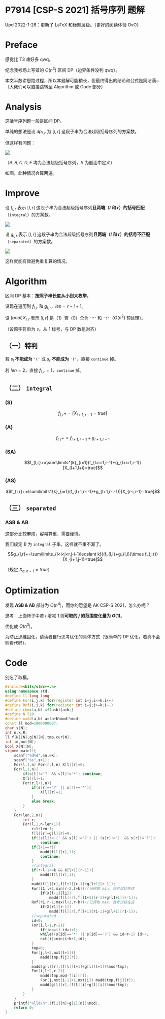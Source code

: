 # P7914 [CSP-S 2021] 括号序列 题解

Upd 2022-1-26：更新了 LaTeX 和标题层级。（更好的阅读体验 OvO）

# Preface

感觉比 T3 难好多 qwq。

纪念我考场上写错的 $O(n^3)$ 区间 DP（边界条件没判 qwq）。

本文半数讲思路过程，所以本题解可能稍长，但最终得出的结论和公式是简洁滴~（大佬们可以直接跳转至 Algorithm 或 Code 部分）

# Analysis

这括号序列题一般是区间 DP。

单纯的想法是设 $dp_{l,r}$ 为 $[l,r]$ 这段子串为合法超级括号序列的方案数。

但这样有问题：

![](https://cdn.luogu.com.cn/upload/image_hosting/dqn9y54t.png)

（$A,B,C,D,E$ 均为合法超级括号序列，$S$ 为题面中定义）

如图，此种情况会算两遍。

# Improve

设 $f_{l,r}$ 表示 $[l,r]$ 这段子串为合法超级括号序列**且两端（$l$ 和 $r$）的括号匹配**（$\mathtt{integral}$）的方案数。

![](https://cdn.luogu.com.cn/upload/image_hosting/adb4xxzv.png)

设 $g_{l,r}$ 表示 $[l,r]$ 这段子串为合法超级括号序列**且两端（$l$ 和 $r$）的括号不匹配**（$\mathtt{separated}$）的方案数。

![](https://cdn.luogu.com.cn/upload/image_hosting/sul4mzmf.png)

这样就能有效避免重复算的情况。

# Algorithm

区间 DP 基本：**按照子串长度从小到大枚举**。

设现在遍历到 $f_{l,r}$ 和 $g_{l,r}$，$len=r-l+1$。

设 $(bool)X_{l,r}$ 表示 $[l,r]$ 是（$1$）否（$0$）全为 `'*'` 和 `'?'`（$O(n^2)$ 预处理）。

（设原字符串为 $s$，从 $1$ 标号，与 DP 数组对齐）

## （一）特判


若 $s_l$ **不能成为** `'('` 或 $s_r$ **不能成为** `')'`，直接 `continue` 掉。

若 $len=2$，直接 $f_{l,r}=1$，`continue` 掉。

## （二） $\mathtt{integral}$

### (S)

$$f_{l,r}+=[X_{l+1,r-1}=true]$$

### (A)

$$f_{l,r}+=f_{l+1,r-1}+g_{l+1,r-1}$$

### (SA)

$$f_{l,r}+=\sum\limits^{k}_{i=1}(f_{l+i+1,r-1}+g_{l+i+1,r-1})[X_{l+1,l+i}=true]$$

### (AS)

$$f_{l,r}+=\sum\limits^{k}_{i=1}(f_{l+1,r-i-1}+g_{l+1,r-i-1})[X_{r-i,r-1}=true]$$

## （三） $\mathtt{separated}$

### ASB & AB

这部分比较麻烦，容易算重，需要谨慎。

我们规定 $B$ 为 $\mathtt{integral}$ 子串，这样就不重不漏了。

$$g_{l,r}+=\sum\limits_{l<i<j<r,j-i-1\leqslant k}((f_{l,i}+g_{l,i})\times f_{j,r})[X_{i+1,j-1}=true]$$

（规定 $X_{a,a-1}=true$）

# Optimization

发现 **ASB & AB** 部分为 $O(n^4)$，而你的愿望是 AK CSP-S 2021，怎么办呢？

思考：上面柿子中若 $i$ 增减 $1$ 则**可取的 $j$ 的范围变化量为 $O(1)$**。

优化成 $O(n^3)$。

为防止思维固化，请读者自行思考优化的具体方式（很简单的 DP 优化，若真不会则看代码）。

# Code

别忘了取模。

```cpp
#include<bits/stdc++.h>
using namespace std;
#define ll long long
#define For(i,j,k) for(register int i=j;i<=k;i++)
#define Rof(i,j,k) for(register int i=j;i>=k;i--)
#define ckmx(a,b) if(a<b){a=b;}
#define N 510
#define madd(a,b) a=(a+b%mod)%mod;
const ll mod=1000000007;
char s[N];
int n,k,R;
ll f[N][N],g[N][N],tmp,cur[N];
int id,nxt[N];
bool X[N][N];
signed main(){
	scanf("%d%d",&n,&k);
	scanf("%s",s+1);
	For(l,1,n) For(r,l,n) X[l][r]=0;
	For(l,1,n){
		if(s[l]!='?' && s[l]!='*') continue;
		X[l][l]=1;
		For(r,l+1,n){
			if(s[r]=='?' || s[r]=='*'){
				X[l][r]=1;
			}
			else break;
		}
	}
	For(len,2,n){
		int r;
		For(l,1,n-len+1){
			r=l+len-1;
			f[l][r]=g[l][r]=0;
			if((s[l]!='(' && s[l]!='?') || (s[r]!=')' && s[r]!='?'))
				continue;
			if(l+1==r){
				madd(f[l][r],1);
				continue;
			}
			//integral
			if(r-l-1<=k && X[l+1][r-1]){
				madd(f[l][r],1);
			}
			madd(f[l][r],f[l+1][r-1]+g[l+1][r-1]);
			For(l1,l+1,min(r-2,l+k))//记得取 min，我考试挂在这 
				if(X[l+1][l1])
					madd(f[l][r],f[l1+1][r-1]+g[l1+1][r-1]);
			Rof(r1,r-1,max(l+2,r-k))//记得取 max，我考试挂在这 
				if(X[r1][r-1])
					madd(f[l][r],f[l+1][r1-1]+g[l+1][r1-1]);
			//separated
			id=0;
			For(i,l+1,r-2){
				if(id<=i) id=i+1;
				while((s[id]=='*' || s[id]=='?') && id<r-1) id++;
				nxt[i]=min(i+k+1,id);
			}
			tmp=0;
			For(j,l+2,nxt[l+1]){
				madd(tmp,f[j][r]);
			}
			madd(g[l][r],(f[l][l+1]+g[l][l+1])%mod*tmp);
			For(i,l+2,r-2){
				madd(tmp,mod-f[i][r]);
				For(j,nxt[i-1]+1,nxt[i]) madd(tmp,f[j][r]);
				madd(g[l][r],(f[l][i]+g[l][i])%mod*tmp);
			}
		}
	}
	printf("%lld\n",(f[1][n]+g[1][n])%mod);
	return 0;
}
```